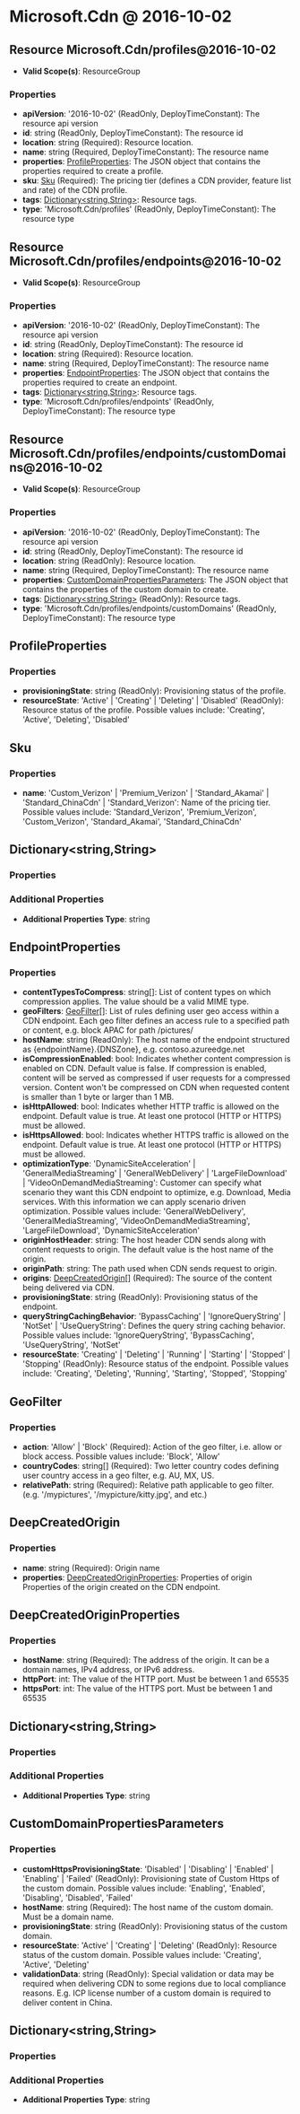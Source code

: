 # Microsoft.Cdn @ 2016-10-02

## Resource Microsoft.Cdn/profiles@2016-10-02
* **Valid Scope(s)**: ResourceGroup
### Properties
* **apiVersion**: '2016-10-02' (ReadOnly, DeployTimeConstant): The resource api version
* **id**: string (ReadOnly, DeployTimeConstant): The resource id
* **location**: string (Required): Resource location.
* **name**: string (Required, DeployTimeConstant): The resource name
* **properties**: [ProfileProperties](#profileproperties): The JSON object that contains the properties required to create a profile.
* **sku**: [Sku](#sku) (Required): The pricing tier (defines a CDN provider, feature list and rate) of the CDN profile.
* **tags**: [Dictionary<string,String>](#dictionarystringstring): Resource tags.
* **type**: 'Microsoft.Cdn/profiles' (ReadOnly, DeployTimeConstant): The resource type

## Resource Microsoft.Cdn/profiles/endpoints@2016-10-02
* **Valid Scope(s)**: ResourceGroup
### Properties
* **apiVersion**: '2016-10-02' (ReadOnly, DeployTimeConstant): The resource api version
* **id**: string (ReadOnly, DeployTimeConstant): The resource id
* **location**: string (Required): Resource location.
* **name**: string (Required, DeployTimeConstant): The resource name
* **properties**: [EndpointProperties](#endpointproperties): The JSON object that contains the properties required to create an endpoint.
* **tags**: [Dictionary<string,String>](#dictionarystringstring): Resource tags.
* **type**: 'Microsoft.Cdn/profiles/endpoints' (ReadOnly, DeployTimeConstant): The resource type

## Resource Microsoft.Cdn/profiles/endpoints/customDomains@2016-10-02
* **Valid Scope(s)**: ResourceGroup
### Properties
* **apiVersion**: '2016-10-02' (ReadOnly, DeployTimeConstant): The resource api version
* **id**: string (ReadOnly, DeployTimeConstant): The resource id
* **location**: string (ReadOnly): Resource location.
* **name**: string (Required, DeployTimeConstant): The resource name
* **properties**: [CustomDomainPropertiesParameters](#customdomainpropertiesparameters): The JSON object that contains the properties of the custom domain to create.
* **tags**: [Dictionary<string,String>](#dictionarystringstring) (ReadOnly): Resource tags.
* **type**: 'Microsoft.Cdn/profiles/endpoints/customDomains' (ReadOnly, DeployTimeConstant): The resource type

## ProfileProperties
### Properties
* **provisioningState**: string (ReadOnly): Provisioning status of the profile.
* **resourceState**: 'Active' | 'Creating' | 'Deleting' | 'Disabled' (ReadOnly): Resource status of the profile. Possible values include: 'Creating', 'Active', 'Deleting', 'Disabled'

## Sku
### Properties
* **name**: 'Custom_Verizon' | 'Premium_Verizon' | 'Standard_Akamai' | 'Standard_ChinaCdn' | 'Standard_Verizon': Name of the pricing tier. Possible values include: 'Standard_Verizon', 'Premium_Verizon', 'Custom_Verizon', 'Standard_Akamai', 'Standard_ChinaCdn'

## Dictionary<string,String>
### Properties
### Additional Properties
* **Additional Properties Type**: string

## EndpointProperties
### Properties
* **contentTypesToCompress**: string[]: List of content types on which compression applies. The value should be a valid MIME type.
* **geoFilters**: [GeoFilter](#geofilter)[]: List of rules defining user geo access within a CDN endpoint. Each geo filter defines an access rule to a specified path or content, e.g. block APAC for path /pictures/
* **hostName**: string (ReadOnly): The host name of the endpoint structured as {endpointName}.{DNSZone}, e.g. contoso.azureedge.net
* **isCompressionEnabled**: bool: Indicates whether content compression is enabled on CDN. Default value is false. If compression is enabled, content will be served as compressed if user requests for a compressed version. Content won't be compressed on CDN when requested content is smaller than 1 byte or larger than 1 MB.
* **isHttpAllowed**: bool: Indicates whether HTTP traffic is allowed on the endpoint. Default value is true. At least one protocol (HTTP or HTTPS) must be allowed.
* **isHttpsAllowed**: bool: Indicates whether HTTPS traffic is allowed on the endpoint. Default value is true. At least one protocol (HTTP or HTTPS) must be allowed.
* **optimizationType**: 'DynamicSiteAcceleration' | 'GeneralMediaStreaming' | 'GeneralWebDelivery' | 'LargeFileDownload' | 'VideoOnDemandMediaStreaming': Customer can specify what scenario they want this CDN endpoint to optimize, e.g. Download, Media services. With this information we can apply scenario driven optimization. Possible values include: 'GeneralWebDelivery', 'GeneralMediaStreaming', 'VideoOnDemandMediaStreaming', 'LargeFileDownload', 'DynamicSiteAcceleration'
* **originHostHeader**: string: The host header CDN sends along with content requests to origin. The default value is the host name of the origin.
* **originPath**: string: The path used when CDN sends request to origin.
* **origins**: [DeepCreatedOrigin](#deepcreatedorigin)[] (Required): The source of the content being delivered via CDN.
* **provisioningState**: string (ReadOnly): Provisioning status of the endpoint.
* **queryStringCachingBehavior**: 'BypassCaching' | 'IgnoreQueryString' | 'NotSet' | 'UseQueryString': Defines the query string caching behavior. Possible values include: 'IgnoreQueryString', 'BypassCaching', 'UseQueryString', 'NotSet'
* **resourceState**: 'Creating' | 'Deleting' | 'Running' | 'Starting' | 'Stopped' | 'Stopping' (ReadOnly): Resource status of the endpoint. Possible values include: 'Creating', 'Deleting', 'Running', 'Starting', 'Stopped', 'Stopping'

## GeoFilter
### Properties
* **action**: 'Allow' | 'Block' (Required): Action of the geo filter, i.e. allow or block access. Possible values include: 'Block', 'Allow'
* **countryCodes**: string[] (Required): Two letter country codes defining user country access in a geo filter, e.g. AU, MX, US.
* **relativePath**: string (Required): Relative path applicable to geo filter. (e.g. '/mypictures', '/mypicture/kitty.jpg', and etc.)

## DeepCreatedOrigin
### Properties
* **name**: string (Required): Origin name
* **properties**: [DeepCreatedOriginProperties](#deepcreatedoriginproperties): Properties of origin Properties of the origin created on the CDN endpoint.

## DeepCreatedOriginProperties
### Properties
* **hostName**: string (Required): The address of the origin. It can be a domain names, IPv4 address, or IPv6 address.
* **httpPort**: int: The value of the HTTP port. Must be between 1 and 65535
* **httpsPort**: int: The value of the HTTPS port. Must be between 1 and 65535

## Dictionary<string,String>
### Properties
### Additional Properties
* **Additional Properties Type**: string

## CustomDomainPropertiesParameters
### Properties
* **customHttpsProvisioningState**: 'Disabled' | 'Disabling' | 'Enabled' | 'Enabling' | 'Failed' (ReadOnly): Provisioning state of Custom Https of the custom domain. Possible values include: 'Enabling', 'Enabled', 'Disabling', 'Disabled', 'Failed'
* **hostName**: string (Required): The host name of the custom domain. Must be a domain name.
* **provisioningState**: string (ReadOnly): Provisioning status of the custom domain.
* **resourceState**: 'Active' | 'Creating' | 'Deleting' (ReadOnly): Resource status of the custom domain. Possible values include: 'Creating', 'Active', 'Deleting'
* **validationData**: string (ReadOnly): Special validation or data may be required when delivering CDN to some regions due to local compliance reasons. E.g. ICP license number of a custom domain is required to deliver content in China.

## Dictionary<string,String>
### Properties
### Additional Properties
* **Additional Properties Type**: string

